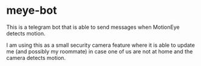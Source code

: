 # meye-bot
This is a telegram bot that is able to send messages when MotionEye detects motion.

I am using this as a small security camera feature where it is able to update me (and possibly my roommate) in case one of us are not at home and the camera detects motion.
